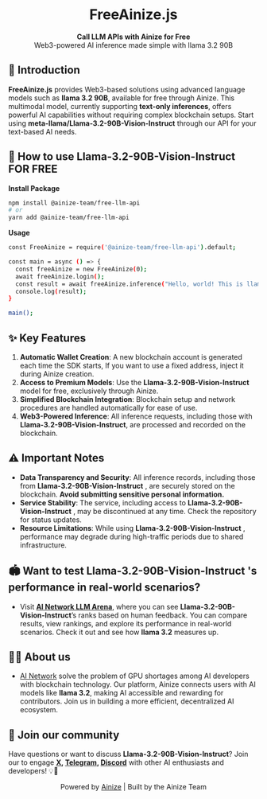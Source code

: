 <h1 align="center">
FreeAinize.js
</h1>

<p align="center">
<strong>Call LLM APIs with Ainize for Free</strong><br>
Web3-powered AI inference made simple with llama 3.2 90B
</p>

## 📘 Introduction

**FreeAinize.js** provides Web3-based solutions using advanced language models such as **llama 3.2 90B**, available for free through Ainize. This multimodal model, currently supporting **text-only inferences**, offers powerful AI capabilities without requiring complex blockchain setups. Start using **meta-llama/Llama-3.2-90B-Vision-Instruct** through our API for your text-based AI needs.

## 🦙 How to use **Llama-3.2-90B-Vision-Instruct** FOR FREE

**Install Package**

```bash
npm install @ainize-team/free-llm-api
# or
yarn add @ainize-team/free-llm-api
```

**Usage**

```bash
const FreeAinize = require('@ainize-team/free-llm-api').default;

const main = async () => {
  const freeAinize = new FreeAinize(0);
  await freeAinize.login();
  const result = await freeAinize.inference("Hello, world! This is llama 3.2 90B.");
  console.log(result);
}

main();
```

## ✨ Key Features

1. **Automatic Wallet Creation**: A new blockchain account is generated each time the SDK starts, If you want to use a fixed address, inject it during Ainize creation.
2. **Access to Premium Models**: Use the **Llama-3.2-90B-Vision-Instruct** model for free, exclusively through Ainize.
3. **Simplified Blockchain Integration**: Blockchain setup and network procedures are handled automatically for ease of use.
4. **Web3-Powered Inference**: All inference requests, including those with **Llama-3.2-90B-Vision-Instruct**, are processed and recorded on the blockchain.

## ⚠️ Important Notes

- **Data Transparency and Security**: All inference records, including those from **Llama-3.2-90B-Vision-Instruct** , are securely stored on the blockchain. **Avoid submitting sensitive personal information.**
- **Service Stability**: The service, including access to **Llama-3.2-90B-Vision-Instruct** , may be discontinued at any time. Check the repository for status updates.
- **Resource Limitations**: While using **Llama-3.2-90B-Vision-Instruct** , performance may degrade during high-traffic periods due to shared infrastructure.

## 🏟️ Want to test **Llama-3.2-90B-Vision-Instruct** 's performance in real-world scenarios?

- Visit [**AI Network LLM Arena**](https://arena.ainetwork.ai/leaderboard?utm_source=github&utm_medium=referral&utm_campaign=free-ainize), where you can see **Llama-3.2-90B-Vision-Instruct**’s ranks based on human feedback. You can compare results, view rankings, and explore its performance in real-world scenarios. Check it out and see how **llama 3.2** measures up.

## 🧑‍💻 About us

- [AI Network](https://www.ainetwork.ai?utm_source=github&utm_medium=referral&utm_campaign=free-ainize) solve the problem of GPU shortages among AI developers with blockchain technology. Our platform, Ainize connects users with AI models like **llama 3.2**, making AI accessible and rewarding for contributors. Join us in building a more efficient, decentralized AI ecosystem.

## 💬 Join our community

Have questions or want to discuss **Llama-3.2-90B-Vision-Instruct**? Join our to engage **[X](https://x.com/ainetwork_ai), [Telegram](https://t.me/ainetwork_en), [Discord](https://discord.gg/cupxrsXs)** with other AI enthusiasts and developers! 💡👥

<p align="center">
Powered by <a href="https://github.com/ainize-team/ainize-js">Ainize</a> | Built by the Ainize Team
</p>
